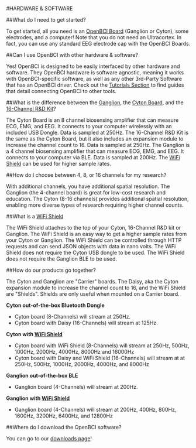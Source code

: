 #HARDWARE & SOFTWARE

##What do I need to get started?

To get started, all you need is an [OpenBCI Board](http://shop.openbci.com/collections/frontpage/boards) (Ganglion or Cyton), some electrodes, and a computer! Note that you do not need an Ultracortex. In fact, you can use any standard EEG electrode cap with the OpenBCI Boards.

##Can I use OpenBCI with other hardware & software?

Yes! OpenBCI is designed to be easily interfaced by other hardware and software. They OpenBCI hardware is software agnostic, meaning it works with OpenBCI-specific software, as well as any other 3rd-Party Software that has an OpenBCI driver. Check out the [Tutorials Section](http://docs.openbci.com/Tutorials/01-GettingStarted) to find guides that detail connecting OpenBCI to other tools.

##What is the difference between the [Ganglion](http://shop.openbci.com/collections/frontpage/products/pre-order-ganglion-board?variant=13461804483), the [Cyton Board](http://shop.openbci.com/collections/frontpage/products/openbci-32-bit-board-kit?variant=784651699), and the [16-Channel R&D Kit](http://shop.openbci.com/collections/frontpage/products/openbci-16-channel-r-d-kit?variant=785215991)?

The Cyton Board is an 8 channel biosensing amplifier that can measure ECG, EMG, and EEG. It connects to your computer wirelessly with an included USB Dongle. Data is sampled at 250Hz.
The 16-Channel R&D Kit is the same as the Cyton Board, but it also includes an expansion module to increase the channel count to 16. Data is sampled at 250Hz.
The Ganglion is a 4 channel biosensing amplifier that can measure ECG, EMG, and EEG. It connects to your computer via BLE. Data is sampled at 200Hz.
The [WiFi Shield](https://shop.openbci.com/collections/frontpage/products/wifi-shield?variant=44534009550) can be used for higher sample rates.

##How do I choose between 4, 8, or 16 channels for my research?

With additional channels, you have additional spatial resolution. The Ganglion (the 4-channel board) is great for low-cost research and education. The Cyton (8-16 channels) provides additional spatial resolution, enabling more diverse types of research requiring higher channel counts.


##What is a [WiFi Shield](https://shop.openbci.com/collections/frontpage/products/wifi-shield?variant=44534009550)

The WiFi Shield attaches to the top of your Cyton, 16-Channel R&D kit or Ganglion. The WiFi Shield is an easy way to get a higher sample rates from your Cyton or Ganglion. The WiFi Shield can be controlled through HTTP requests and can send JSON objects with data in nano volts. The WiFi Shield does not require the Cyton USB dongle to be used. The WiFi Shield does not require the Ganglion BLE to be used.

##How do our products go together?

The Cyton and Ganglion are "Carrier" boards. The Daisy, aka the Cyton expansion module to increase the channel count to 16, and the WiFi Shield are "Shields". Shields are only useful when mounted on a Carrier board.

**Cyton out-of-the-box Bluetooth Dongle**

* Cyton board (8-Channels) will stream at 250Hz.
* Cyton board with Daisy (16-Channels) will stream at 125Hz.

**Cyton with [WiFi Shield](https://shop.openbci.com/collections/frontpage/products/wifi-shield?variant=44534009550)**

* Cyton board with WiFi Shield (8-Channels) will stream at 250Hz, 500Hz, 1000Hz, 2000Hz, 4000Hz, 8000Hz and 16000Hz
* Cyton board with Daisy and WiFi Shield (16-Channels) will stream at at 250Hz, 500Hz, 1000Hz, 2000Hz, 4000Hz, and 8000Hz

**Ganglion out-of-the-box BLE**

* Ganglion board (4-Channels) will stream at 200Hz.

**Ganglion with [WiFi Shield](https://shop.openbci.com/collections/frontpage/products/wifi-shield?variant=44534009550)**

* Ganglion board (4-Channels) will stream at 200Hz, 400Hz, 800Hz, 1600Hz, 3200Hz, 6400Hz, and 12800Hz

##Where do I download the OpenBCI software?

You can go to our [downloads page](http://openbci.com/donation)!
